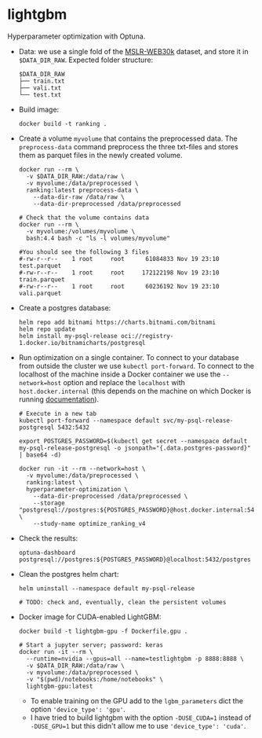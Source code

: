 # lightgbm

Hyperparameter optimization with Optuna.

- Data: we use a single fold of the [MSLR-WEB30k](https://www.microsoft.com/en-us/research/project/mslr/) dataset,
  and store it in `$DATA_DIR_RAW`. Expected folder structure:
  ```shell
  $DATA_DIR_RAW
  ├── train.txt
  ├── vali.txt
  └── test.txt
  ```

- Build image:
  ```shell
  docker build -t ranking .
  ```

- Create a volume `myvolume` that contains the preprocessed data. The `preprocess-data` command preprocess the three
  txt-files and stores them as parquet files in the newly created volume.
  ```shell
  docker run --rm \
    -v $DATA_DIR_RAW:/data/raw \
    -v myvolume:/data/preprocessed \
    ranking:latest preprocess-data \
      --data-dir-raw /data/raw \
      --data-dir-preprocessed /data/preprocessed
  
  # Check that the volume contains data
  docker run --rm \
    -v myvolume:/volumes/myvolume \
    bash:4.4 bash -c "ls -l volumes/myvolume"
    
  #You should see the following 3 files
  #-rw-r--r--    1 root     root      61084833 Nov 19 23:10 test.parquet
  #-rw-r--r--    1 root     root     172122198 Nov 19 23:10 train.parquet
  #-rw-r--r--    1 root     root      60236192 Nov 19 23:10 vali.parquet
  ```

- Create a postgres database:
  ```shell
  helm repo add bitnami https://charts.bitnami.com/bitnami
  helm repo update
  helm install my-psql-release oci://registry-1.docker.io/bitnamicharts/postgresql
  ```

- Run optimization on a single container. To connect to your database from outside the cluster we
  use `kubectl port-forward`. To connect to the localhost of the machine inside a Docker container we use
  the `--network=host` option and replace the `localhost` with `host.docker.internal` (this depends on the machine on
  which Docker is running [documentation](https://docs.docker.com/engine/network/drivers/host/)).
  ```shell
  # Execute in a new tab
  kubectl port-forward --namespace default svc/my-psql-release-postgresql 5432:5432

  export POSTGRES_PASSWORD=$(kubectl get secret --namespace default my-psql-release-postgresql -o jsonpath="{.data.postgres-password}" | base64 -d)

  docker run -it --rm --network=host \
    -v myvolume:/data/preprocessed \
    ranking:latest \
    hyperparameter-optimization \
      --data-dir-preprocessed /data/preprocessed \
      --storage "postgresql://postgres:${POSTGRES_PASSWORD}@host.docker.internal:5432/postgres" \
      --study-name optimize_ranking_v4
  ```

- Check the results:
  ```shell
  optuna-dashboard postgresql://postgres:${POSTGRES_PASSWORD}@localhost:5432/postgres
  ```

- Clean the postgres helm chart:
  ```shell
  helm uninstall --namespace default my-psql-release
  
  # TODO: check and, eventually, clean the persistent volumes
  ```

- Docker image for CUDA-enabled LightGBM:
  ```shell
  docker build -t lightgbm-gpu -f Dockerfile.gpu .
  
  # Start a jupyter server; password: keras
  docker run -it --rm \
    --runtime=nvidia --gpus=all --name=testlightgbm -p 8888:8888 \
    -v $DATA_DIR_RAW:/data/raw \
    -v myvolume:/data/preprocessed \
    -v "$(pwd)/notebooks:/home/notebooks" \
    lightgbm-gpu:latest
  ``` 
    - To enable training on the GPU add to the `lgbm_parameters` dict the option `'device_type': 'gpu'`.
    - I have tried to build lightgbm with the option `-DUSE_CUDA=1` instead of `-DUSE_GPU=1` but this didn't allow me to
      use `'device_type': 'cuda'`.
